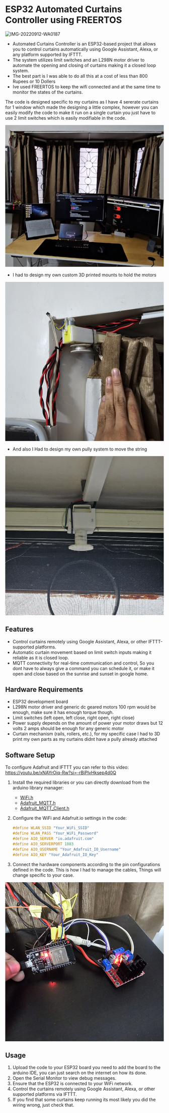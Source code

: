 # ESP32 Automated Curtains Controller using FREERTOS
![IMG-20220912-WA0187](https://github.com/user-attachments/assets/e60744dd-c6a2-4c1b-a0c6-d452ae935945)


- Automated Curtains Controller is an ESP32-based project that allows you to control curtains automatically using Google Assistant, Alexa, or any platform supported by IFTTT. 
- The system utilizes limit switches and an L298N motor driver to automate the opening and closing of curtains making it a closed loop system.
- The best part is I was able to do all this at a cost of less than 800 Rupees or 10 Dollers
- Ive used FREERTOS to keep the wifi connected and at the same time to monitor the states of the curtains.

  
The code is designed specific to my curtains as I have 4 sererate curtains for 1 window which made the designing a little complex, however you can easily modify the code to make it run on a single curtain you just have to use 2 limit switches which is easily modifiable in the code.

![](images/mainimage.jpg)

- I had to design my own custom 3D printed mounts to hold the motors 

![](images/20240507_181036.jpg)

- And also I Had to design my own pully system to move the string

![](images/20240507_181050.jpg)

## Features

- Control curtains remotely using Google Assistant, Alexa, or other IFTTT-supported platforms.
- Automatic curtain movement based on limit switch inputs making it reliable as it is closed loop.
- MQTT connectivity for real-time communication and control, So you dont have to always give a command you can schedule it, or make it open and close based on the sunrise and sunset in google home.

## Hardware Requirements

- ESP32 development board
- L298N motor driver and generic dc geared motors 100 rpm would be enough, make sure it has enough torque though.
- Limit switches (left open, left close, right open, right close)
- Power supply depends on the amount of power your motor draws but 12 volts 2 amps should be enough for any generic motor
- Curtain mechanism (rails, rollers, etc.), for my specific case I had to 3D print my own parts as my curtains didnt have a pully already attached


## Software Setup
To configure Adafruit and IFTTT you can refer to this video:
https://youtu.be/xNAYrOiq-Rw?si=-rBiPlvHksep4d0Q

1. Install the required libraries or you can directly download from the arduino library manager:
   - [WiFi.h](https://github.com/espressif/arduino-esp32/blob/master/libraries/WiFi/src/WiFi.h)
   - [Adafruit_MQTT.h](https://github.com/adafruit/Adafruit_MQTT_Library/blob/master/Adafruit_MQTT.h)
   - [Adafruit_MQTT_Client.h](https://github.com/adafruit/Adafruit_MQTT_Library/blob/master/Adafruit_MQTT_Client.h)

2. Configure the WiFi and Adafruit.io settings in the code:
   ```cpp
   #define WLAN_SSID "Your_WiFi_SSID"
   #define WLAN_PASS "Your_WiFi_Password"
   #define AIO_SERVER "io.adafruit.com"
   #define AIO_SERVERPORT 1883
   #define AIO_USERNAME "Your_Adafruit_IO_Username"
   #define AIO_KEY "Your_Adafruit_IO_Key"
   ```

3. Connect the hardware components according to the pin configurations defined in the code.
   This is how I had to manage the cables, Things will change specific to your case.
   
 ![](images/20240507_181029.jpg)


## Usage

1. Upload the code to your ESP32 board you need to add the board to the arduino IDE, you can just search on the internet on how its done.
2. Open the Serial Monitor to view debug messages.
3. Ensure that the ESP32 is connected to your WiFi network.
4. Control the curtains remotely using Google Assistant, Alexa, or other supported platforms via IFTTT.
5. If you find that some curtains keep running its most likely you did the wiring wrong, just check that.

